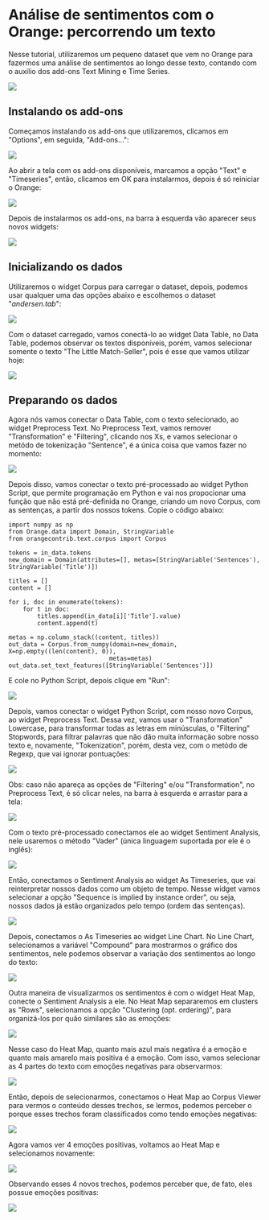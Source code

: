 # Análise de sentimentos com o Orange: percorrendo um texto
Nesse tutorial, utilizaremos um pequeno dataset que vem no Orange para fazermos uma análise de sentimentos ao longo desse texto, contando com o auxílio dos add-ons Text Mining e Time Series.

![](https://github.com/ciencia-de-dados-pratica/GEAM-basico/blob/master/2020/Kelvy%20-%20An%C3%A1lise%20de%20sentimentos%20com%20o%20Orange-%20percorrendo%20um%20texto/Imagens/Screenshot_0.png)

## Instalando os add-ons
Começamos instalando os add-ons que utilizaremos, clicamos em "Options", em seguida, "Add-ons...":

![](https://github.com/ciencia-de-dados-pratica/GEAM-basico/blob/master/2020/Kelvy%20-%20An%C3%A1lise%20de%20sentimentos%20com%20o%20Orange-%20percorrendo%20um%20texto/Imagens/Screenshot_1.png)

Ao abrir a tela com os add-ons disponíveis, marcamos a opção "Text" e "Timeseries", então, clicamos em OK para instalarmos, depois é só reiniciar o Orange:

![](https://github.com/ciencia-de-dados-pratica/GEAM-basico/blob/master/2020/Kelvy%20-%20An%C3%A1lise%20de%20sentimentos%20com%20o%20Orange-%20percorrendo%20um%20texto/Imagens/Screenshot_2.png)

Depois de instalarmos os add-ons, na barra à esquerda vão aparecer seus novos widgets:

![](https://github.com/ciencia-de-dados-pratica/GEAM-basico/blob/master/2020/Kelvy%20-%20An%C3%A1lise%20de%20sentimentos%20com%20o%20Orange-%20percorrendo%20um%20texto/Imagens/Screenshot_3.png)

## Inicializando os dados
Utilizaremos o widget Corpus para carregar o dataset, depois, podemos usar qualquer uma das opções abaixo e escolhemos o dataset "*andersen.tab*":

![](https://github.com/ciencia-de-dados-pratica/GEAM-basico/blob/master/2020/Kelvy%20-%20An%C3%A1lise%20de%20sentimentos%20com%20o%20Orange-%20percorrendo%20um%20texto/Imagens/Screenshot_4.png)

Com o dataset carregado, vamos conectá-lo ao widget Data Table, no Data Table, podemos observar os textos disponíveis, porém, vamos selecionar somente o texto "The Little Match-Seller", pois é esse que vamos utilizar hoje:

![](https://github.com/ciencia-de-dados-pratica/GEAM-basico/blob/master/2020/Kelvy%20-%20An%C3%A1lise%20de%20sentimentos%20com%20o%20Orange-%20percorrendo%20um%20texto/Imagens/Screenshot_6.png)

## Preparando os dados

Agora nós vamos conectar o Data Table, com o texto selecionado, ao widget Preprocess Text. No Preprocess Text, vamos remover "Transformation" e "Filtering", clicando nos Xs, e vamos selecionar o metódo de tokenização "Sentence", é a única coisa que vamos fazer no momento:

![](https://github.com/ciencia-de-dados-pratica/GEAM-basico/blob/master/2020/Kelvy%20-%20An%C3%A1lise%20de%20sentimentos%20com%20o%20Orange-%20percorrendo%20um%20texto/Imagens/Screenshot_8.png)

Depois disso, vamos conectar o texto pré-processado ao widget Python Script, que permite programação em Python e vai nos propocionar uma função que não está pré-definida no Orange, criando um novo Corpus, com as sentenças, a partir dos nossos tokens. Copie o código abaixo:
```
import numpy as np
from Orange.data import Domain, StringVariable
from orangecontrib.text.corpus import Corpus

tokens = in_data.tokens
new_domain = Domain(attributes=[], metas=[StringVariable('Sentences'), StringVariable('Title')])

titles = []
content = []

for i, doc in enumerate(tokens):
    for t in doc:
        titles.append(in_data[i]['Title'].value)
        content.append(t)

metas = np.column_stack((content, titles))
out_data = Corpus.from_numpy(domain=new_domain, X=np.empty((len(content), 0)),
                            metas=metas)
out_data.set_text_features([StringVariable('Sentences')])
```
E cole no Python Script, depois clique em "Run":

![](https://github.com/ciencia-de-dados-pratica/GEAM-basico/blob/master/2020/Kelvy%20-%20An%C3%A1lise%20de%20sentimentos%20com%20o%20Orange-%20percorrendo%20um%20texto/Imagens/Screenshot_9.png)

Depois, vamos conectar o widget Python Script, com nosso novo Corpus, ao widget Preprocess Text. Dessa vez, vamos usar o "Transformation" Lowercase, para transformar todas as letras em minúsculas, o "Filtering" Stopwords, para filtrar palavras que não dão muita informação sobre nosso texto e, novamente, "Tokenization", porém, desta vez, com o metódo de Regexp, que vai ignorar pontuações:

![](https://github.com/ciencia-de-dados-pratica/GEAM-basico/blob/master/2020/Kelvy%20-%20An%C3%A1lise%20de%20sentimentos%20com%20o%20Orange-%20percorrendo%20um%20texto/Imagens/Screenshot_10.png)

Obs: caso não apareça as opções de "Filtering" e/ou "Transformation", no Preprocess Text, é só clicar neles, na barra à esquerda e arrastar para a tela:

![](https://github.com/ciencia-de-dados-pratica/GEAM-basico/blob/master/2020/Kelvy%20-%20An%C3%A1lise%20de%20sentimentos%20com%20o%20Orange-%20percorrendo%20um%20texto/Imagens/Screenshot_11.png)

Com o texto pré-processado conectamos ele ao widget Sentiment Analysis, nele usaremos o método "Vader" (única linguagem suportada por ele é o inglês):

![](https://github.com/ciencia-de-dados-pratica/GEAM-basico/blob/master/2020/Kelvy%20-%20An%C3%A1lise%20de%20sentimentos%20com%20o%20Orange-%20percorrendo%20um%20texto/Imagens/Screenshot_12.png)

Então, conectamos o Sentiment Analysis ao widget As Timeseries, que vai reinterpretar nossos dados como um objeto de tempo. Nesse widget vamos selecionar a opção "Sequence is implied by instance order", ou seja, nossos dados já estão organizados pelo tempo (ordem das sentenças).

![](https://github.com/ciencia-de-dados-pratica/GEAM-basico/blob/master/2020/Kelvy%20-%20An%C3%A1lise%20de%20sentimentos%20com%20o%20Orange-%20percorrendo%20um%20texto/Imagens/Screenshot_13.png)

Depois, conectamos o As Timeseries ao widget Line Chart. No Line Chart, selecionamos a variável "Compound" para mostrarmos o gráfico dos sentimentos, nele podemos observar a variação dos sentimentos ao longo do texto:

![](https://github.com/ciencia-de-dados-pratica/GEAM-basico/blob/master/2020/Kelvy%20-%20An%C3%A1lise%20de%20sentimentos%20com%20o%20Orange-%20percorrendo%20um%20texto/Imagens/Screenshot_14.png)

Outra maneira de visualizarmos os sentimentos é com o widget Heat Map, conecte o Sentiment Analysis a ele. No Heat Map separaremos em clusters as "Rows", selecionamos a opção "Clustering (opt. ordering)", para organizá-los por quão similares são as emoções:

![](https://github.com/ciencia-de-dados-pratica/GEAM-basico/blob/master/2020/Kelvy%20-%20An%C3%A1lise%20de%20sentimentos%20com%20o%20Orange-%20percorrendo%20um%20texto/Imagens/Screenshot_15.png)

Nesse caso do Heat Map, quanto mais azul mais negativa é a emoção e quanto mais amarelo mais positiva é a emoção. Com isso, vamos selecionar as 4 partes do texto com emoções negativas para observarmos:

![](https://github.com/ciencia-de-dados-pratica/GEAM-basico/blob/master/2020/Kelvy%20-%20An%C3%A1lise%20de%20sentimentos%20com%20o%20Orange-%20percorrendo%20um%20texto/Imagens/Screenshot_16.png)

Então, depois de selecionarmos, conectamos o Heat Map ao Corpus Viewer para vermos o conteúdo desses trechos, se lermos, podemos perceber o porque esses trechos foram classificados como tendo emoções negativas:

![](https://github.com/ciencia-de-dados-pratica/GEAM-basico/blob/master/2020/Kelvy%20-%20An%C3%A1lise%20de%20sentimentos%20com%20o%20Orange-%20percorrendo%20um%20texto/Imagens/Screenshot_17.png)

Agora vamos ver 4 emoções positivas, voltamos ao Heat Map e selecionamos novamente:

![](https://github.com/ciencia-de-dados-pratica/GEAM-basico/blob/master/2020/Kelvy%20-%20An%C3%A1lise%20de%20sentimentos%20com%20o%20Orange-%20percorrendo%20um%20texto/Imagens/Screenshot_18.png)

Observando esses 4 novos trechos, podemos perceber que, de fato, eles possue emoções positivas:

![](https://github.com/ciencia-de-dados-pratica/GEAM-basico/blob/master/2020/Kelvy%20-%20An%C3%A1lise%20de%20sentimentos%20com%20o%20Orange-%20percorrendo%20um%20texto/Imagens/Screenshot_19.png)
